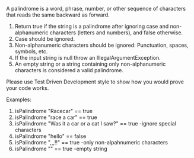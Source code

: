A palindrome is a word, phrase, number, or other sequence of characters that reads the same backward as forward.

1. Return true if the string is a palindrome after ignoring case and non-alphanumeric characters (letters and numbers), and false otherwise.
2. Case should be ignored.
3. Non-alphanumeric characters should be ignored: Punctuation, spaces, symbols, etc.
4. If the input string is null throw an IllegalArgumentException.
5. An empty string or a string containing only non-alphanumeric characters is considered a valid palindrome.

Please use Test Driven Development style to show how you would prove your code works.

Examples:
1. isPalindrome "Racecar" == true
2. isPalindrome "race a car" == true
3. isPalindrome "Was it a car or a cat I saw?" == true -ignore special characters
4. isPalindrome "hello" == false
5. isPalindrome ",,,!!" == true -only non-alpahnumeric characters 
6. isPalindrome "" == true -empty string
